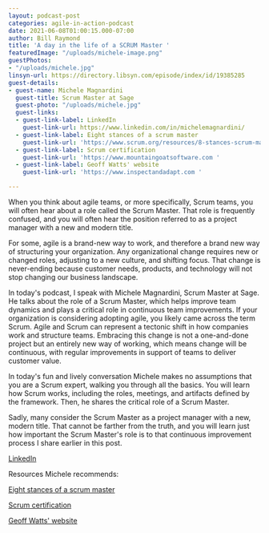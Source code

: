 ```yaml
---
layout: podcast-post
categories: agile-in-action-podcast
date: 2021-06-08T01:00:15.000-07:00
author: Bill Raymond
title: 'A day in the life of a SCRUM Master '
featuredImage: "/uploads/michele-image.png"
guestPhotos:
- "/uploads/michele.jpg"
linsyn-url: https://directory.libsyn.com/episode/index/id/19385285
guest-details:
- guest-name: Michele Magnardini
  guest-title: Scrum Master at Sage
  guest-photo: "/uploads/michele.jpg"
  guest-links:
  - guest-link-label: LinkedIn
    guest-link-url: https://www.linkedin.com/in/michelemagnardini/
  - guest-link-label: Eight stances of a scrum master
    guest-link-url: 'https://www.scrum.org/resources/8-stances-scrum-master '
  - guest-link-label: Scrum certification
    guest-link-url: 'https://www.mountaingoatsoftware.com '
  - guest-link-label: Geoff Watts' website
    guest-link-url: 'https://www.inspectandadapt.com '

---
```

When you think about agile teams, or more specifically, Scrum teams, you will often hear about a role called the Scrum Master. That role is frequently confused, and you will often hear the position referred to as a project manager with a new and modern title.

For some, agile is a brand-new way to work, and therefore a brand new way of structuring your organization. Any organizational change requires new or changed roles, adjusting to a new culture, and shifting focus. That change is never-ending because customer needs, products, and technology will not stop changing our business landscape.

In today's podcast, I speak with Michele Magnardini, Scrum Master at Sage. He talks about the role of a Scrum Master, which helps improve team dynamics and plays a critical role in continuous team improvements. If your organization is considering adopting agile, you likely came across the term Scrum. Agile and Scrum can represent a tectonic shift in how companies work and structure teams. Embracing this change is not a one-and-done project but an entirely new way of working, which means change will be continuous, with regular improvements in support of teams to deliver customer value.

In today's fun and lively conversation Michele makes no assumptions that you are a Scrum expert, walking you through all the basics. You will learn how Scrum works, including the roles, meetings, and artifacts defined by the framework. Then, he shares the critical role of a Scrum Master.

Sadly, many consider the Scrum Master as a project manager with a new, modern title. That cannot be farther from the truth, and you will learn just how important the Scrum Master's role is to that continuous improvement process I share earlier in this post.

[LinkedIn](https://www.linkedin.com/in/michelemagnardini/ "LinkedIn")

Resources Michele recommends:

[Eight stances of a scrum master](https://www.scrum.org/resources/8-stances-scrum-master  "Eight stances of a scrum master")

[Scrum certification](https://www.mountaingoatsoftware.com  "Scrum certification")

[Geoff Watts' website](https://www.inspectandadapt.com  "Geoff Watts' website")